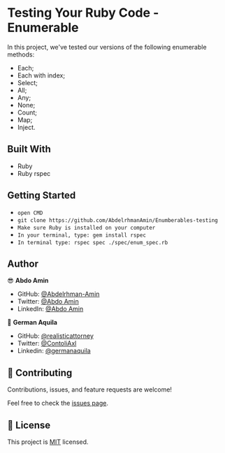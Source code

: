# Testing Your Ruby Code - Enumerable

In this project, we've tested our versions of the following enumerable methods:

- Each;
- Each with index;
- Select;
- All;
- Any;
- None;
- Count;
- Map;
- Inject.

## Built With

- Ruby
- Ruby rspec

## Getting Started

- `open CMD`
- `git clone https://github.com/AbdelrhmanAmin/Enumberables-testing` 
- `Make sure Ruby is installed on your computer`
- `In your terminal, type: gem install rspec`
- `In terminal type: rspec spec ./spec/enum_spec.rb`

## Author

😎 **Abdo Amin**

- GitHub: [@Abdelrhman-Amin](https://github.com/AbdelrhmanAmin)
- Twitter: [@Abdo Amin](https://twitter.com/AbdoAmi60489112)
- LinkedIn: [@Abdo Amin](https://www.linkedin.com/in/abdo-amin-ab786a1b0/)


👤 **German Aquila**

- GitHub: [@realisticattorney](https://github.com/realisticattorney)
- Twitter: [@ContoliAxl](https://www.twitter.com/contoliaxl)
- Linkedin: [@germanaquila](https://www.linkedin.com/in/german-aquila-55a9171b5/)


## 🤝 Contributing

Contributions, issues, and feature requests are welcome!

Feel free to check the [issues page](https://github.com/AbdelrhmanAmin/Enumberables-testing/issues).

## 📝 License

This project is [MIT](./LICENSE) licensed.
